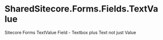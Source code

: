 # SharedSitecore.Forms.Fields.TextValue
Sitecore Forms TextValue Field - Textbox plus Text not just Value
